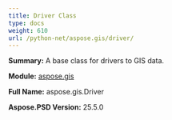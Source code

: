 ```yaml
---
title: Driver Class
type: docs
weight: 610
url: /python-net/aspose.gis/driver/
---
```


**Summary:** A base class for drivers to GIS data.

**Module:** [aspose.gis](/psd/python-net/aspose.gis/)

**Full Name:** aspose.gis.Driver

**Aspose.PSD Version:** 25.5.0



